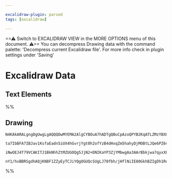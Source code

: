 ```yaml
---

excalidraw-plugin: parsed
tags: [excalidraw]

---
```

==⚠  Switch to EXCALIDRAW VIEW in the MORE OPTIONS menu of this document. ⚠== You can decompress Drawing data with the command palette: 'Decompress current Excalidraw file'. For more info check in plugin settings under 'Saving'


# Excalidraw Data

## Text Elements
%%
## Drawing
```compressed-json
N4KAkARALgngDgUwgLgAQQQDwMYEMA2AlgCYBOuA7hADTgQBuCpAzoQPYB2KqATLZMzYBXUtiRoIACyhQ4zZAHoFAc0JRJQgEYA6bGwC2CgF7N6hbEcK4OCtptbErHALRY8RMpWdx8Q1TdIEfARcZgRmBShcZQUebQBGABYEmjoghH0EDihmbgBtAF1+CFw4OABlKKhxVFAwSHUMmohiXFIAa1T6hkIECgAhXGx25VJhDmIAYTZ8NlJuCABiADNV

ta7IbBFA7IBJav1KsfaEadn5iUX4hGvrjYgt0h2ofYzB4dHxqZm5hahyDjMOBtLJQe6PZ6vfQAMUI+HwlRgwQWgg84O2oKhRzYJwA6iR1Nw+OBNhi9gdsSdEciJKiSOinpiDgAlYTKSQccK5NAABn4pMZ5IyAHlgdg1DBuPEeXySQ8yS8DtDOFBobh9HDJWhEvz5YLFRlldlyoQjDV4gA2XUQpkZAAqWCgAEEiMouBJgsswdaFVioqRnU82BRJCF

iNwOEJ4T79VCAKITJ1BkNhhZtMZUGOQg5JjN2+DNIKaYP3ZjYMbwgAa3AArBbkjwa7qyxX8ABNbiJC3E7pGNgGbh1br0AhCc0kgC+Wdt+lZQgmnOY3PQY3n4d1oxIJrNRNl3U3xEqCDgtY3pBIAFk2MQEAncJpguG0MsCGEzyQzr80EPIP0Zk+V2UTRcAACh4eIAHZqF4SDoPAqDUB5bQawASg2SBmQQZQozaBZSCA0CeAAZj5XgSLg8jEOQtDJ2

nY1/hxBBRSgdhAQjKN8F1ZZyEyTCJiYQgOGUQcSUgLJ70fbh/jHflNiIE80GkhBZIgDh1RqJSVOEKAiE5KTSDHWi5TsAArBBsByco1LgK8bzvB8EAAl98DfOUhhYxg7X7fARPqBoCxRdILNY9D5WYKADHzRB2OjUSIFmYZHO4ZzXL8iBuIMcogpYzhktfZS4vwUJnWCzzvJi/BJ3AKc6GWOFwkHCcQAnIA==
```
%%